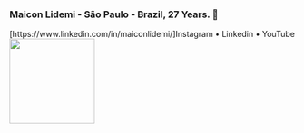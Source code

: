  ### Maicon Lidemi - São Paulo - Brazil, 27 Years. 🌟 
 <body>
 <article> 
 [https://www.linkedin.com/in/maiconlidemi/]<marque>Instagram • Linkedin • YouTube</marque>

  </article>

<div>
  <a href="https://github.com/seu-usuário-aqui">
  <!-- <img height="300em"src="https://github-readme-stats.vercel.app/api/top-langs/?username=Annderlau&layout=compact&langs_count=7&theme=gotham"/> -->
  <img height="150em"src="https://github-readme-stats.vercel.app/api?username=Annderlau&show_icons=true&theme=white&include_all_commits=true&count_private=true"/>
  </div>

 </body>
